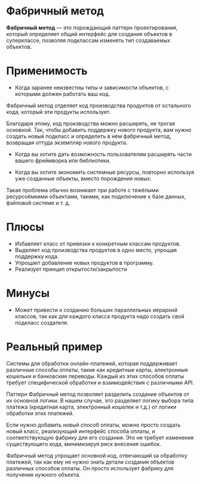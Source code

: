 # Фабричный метод
**Фабричный метод** — это порождающий паттерн проектирования, который определяет общий интерфейс для создания объектов в суперклассе, позволяя подклассам изменять тип создаваемых объектов.

# Применимость
- Когда заранее неизвестны типы и зависимости объектов, с которыми должен работать ваш код.

Фабричный метод отделяет код производства продуктов от остального кода, который эти продукты использует.

Благодаря этому, код производства можно расширять, не трогая основной. Так, чтобы добавить поддержку нового продукта, вам нужно создать новый подкласс и определить в нём фабричный метод, возвращая оттуда экземпляр нового продукта.

- Когда вы хотите дать возможность пользователям расширять части вашего фреймворка или библиотеки.

- Когда вы хотите экономить системные ресурсы, повторно используя уже созданные объекты, вместо порождения новых.

Такая проблема обычно возникает при работе с тяжёлыми ресурсоёмкими объектами, такими, как подключение к базе данных, файловой системе и т. д.

# Плюсы
- Избавляет класс от привязки к конкретным классам продуктов.
- Выделяет код производства продуктов в одно место, упрощая поддержку кода.
- Упрощает добавление новых продуктов в программу.
- Реализует принцип открытости/закрытости

# Минусы
- Может привести к созданию больших параллельных иерархий классов, так как для каждого класса продукта надо создать свой подкласс создателя.

# Реальный пример
Системы для обработки онлайн-платежей, которая поддерживает различные способы оплаты, такие как кредитные карты, электронные кошельки и банковские переводы. Каждый из этих способов оплаты требует специфической обработки и взаимодействия с различными API.

Паттерн Фабричный метод позволяет разделить создание объектов от их основной логики. В нашем случае, это разделяет логику выбора типа платежа (кредитная карта, электронный кошелек и т.д.) от логики обработки этих платежей.

Если нужно добавить новый способ оплаты, можно просто создать новый класс, реализующий интерфейс способа оплаты, и соответствующую фабрику для его создания. Это не требует изменения существующего кода, минимизируя риск внесения ошибок.

Фабричный метод упрощает основной код, отвечающий за обработку платежей, так как ему не нужно знать детали создания объектов различных способов оплаты. Он просто использует фабрику для получения нужного объекта.